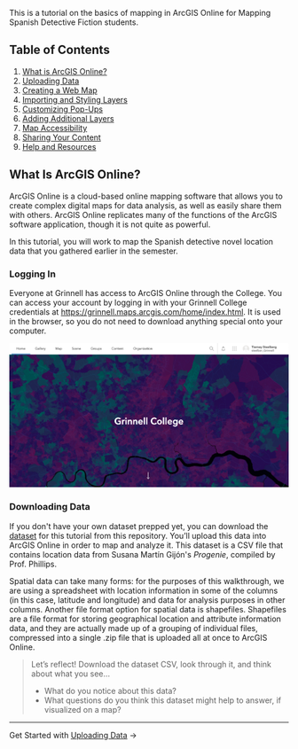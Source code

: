 This is a tutorial on the basics of mapping in ArcGIS Online for Mapping Spanish Detective Fiction students.

## Table of Contents
1. [What is ArcGIS Online?](/README.md)
2. [Uploading Data](sections/02-uploading-data.md)
3. [Creating a Web Map](/sections/03-creating-a-web-map.md)
4. [Importing and Styling Layers](/sections/04-importing-and-styling-layers.md)
5. [Customizing Pop-Ups](/sections/05-customizing-pop-ups.md)
6. [Adding Additional Layers](/sections/06-adding-additional-layers.md)
7. [Map Accessibility](/sections/07-map-accessibility.md)
8. [Sharing Your Content](/sections/08-sharing-your-content.md)
9. [Help and Resources](/sections/09-help-and-resources.md)

## What Is ArcGIS Online?
ArcGIS Online is a cloud-based online mapping software that allows you to create complex digital maps for data analysis, as well as easily share them with others. ArcGIS Online replicates many of the functions of the ArcGIS software application, though it is not quite as powerful.

In this tutorial, you will work to map the Spanish detective novel location data that you gathered earlier in the semester.

### Logging In
Everyone at Grinnell has access to ArcGIS Online through the College. You can access your account by logging in with your Grinnell College credentials at https://grinnell.maps.arcgis.com/home/index.html. It is used in the browser, so you do not need to download anything special onto your computer.

![Screenshot of the ArcGIS Online user homepage](/images/AO-homepage.png)

### Downloading Data
If you don't have your own dataset prepped yet, you can download the [dataset](/Progenie_Mapping.csv) for this tutorial from this repository. You’ll upload this data into ArcGIS Online in order to map and analyze it. This dataset is a CSV file that contains location data from Susana Martín Gijón's *Progenie*, compiled by Prof. Phillips.

Spatial data can take many forms: for the purposes of this walkthrough, we are using a spreadsheet with location information in some of the columns (in this case, latitude and longitude) and data for analysis purposes in other columns. Another file format option for spatial data is shapefiles. Shapefiles are a file format for storing geographical location and attribute information data, and they are actually made up of a grouping of individual files, compressed into a single .zip file that is uploaded all at once to ArcGIS Online.

> Let’s reflect! Download the dataset CSV, look through it, and think about what you see…
> * What do you notice about this data?
> * What questions do you think this dataset might help to answer, if visualized on a map?

---

Get Started with [Uploading Data](/sections/02-uploading-data.md) →
